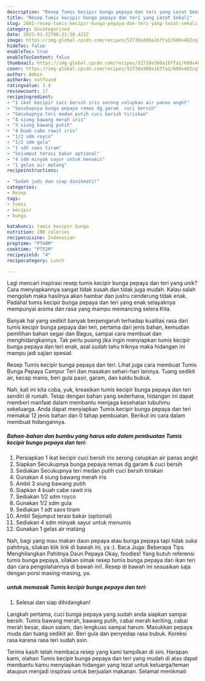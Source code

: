 ```yaml
---
description: "Resep Tumis kecipir bunga pepaya dan teri yang Lezat Sekali"
title: "Resep Tumis kecipir bunga pepaya dan teri yang Lezat Sekali"
slug: 2661-resep-tumis-kecipir-bunga-pepaya-dan-teri-yang-lezat-sekali
category: Uncategorized
date: 2023-01-31T06:21:58.421Z
image: https://img-global.cpcdn.com/recipes/52730a300a16ffa1/680x482cq70/tumis-kecipir-bunga-pepaya-dan-teri-foto-resep-utama.jpg
hideToc: false
enableToc: true
enableTocContent: false
thumbnail: https://img-global.cpcdn.com/recipes/52730a300a16ffa1/680x482cq70/tumis-kecipir-bunga-pepaya-dan-teri-foto-resep-utama.jpg
cover: https://img-global.cpcdn.com/recipes/52730a300a16ffa1/680x482cq70/tumis-kecipir-bunga-pepaya-dan-teri-foto-resep-utama.jpg
author: Admin
authorAv: notfound
ratingvalue: 3.4
reviewcount: 17
recipeingredient:
- "1 ikat kecipir cuci bersih iris serong celupkan air panas angkt"
- "Secukupnya bunga pepaya remas dg garam  cuci bersih"
- "Secukupnya teri medan putih cuci bersih tiriskan"
- "4 siung bawang merah iris"
- "3 siung bawang putih"
- "4 buah cabe rawit iris"
- "1/2 sdm royco"
- "1/2 sdm gula"
- "1 sdt saos tiram"
- "Sejumput terasi bakar optional"
- "4 sdm minyak sayur untuk menumis"
- "1 gelas air matang"
recipeinstructions:

- "Sudah jadi dan siap dinikmati!"
categories:
- Resep
tags:
- tumis
- kecipir
- bunga

katakunci: tumis kecipir bunga 
nutrition: 288 calories
recipecuisine: Indonesian
preptime: "PT40M"
cooktime: "PT52M"
recipeyield: "4"
recipecategory: Lunch

---
```





Lagi mencari inspirasi resep tumis kecipir bunga pepaya dan teri yang unik? Cara menyiapkannya sangat tidak susah dan tidak juga mudah. Kalau salah mengolah maka hasilnya akan hambar dan justru cenderung tidak enak. Padahal tumis kecipir bunga pepaya dan teri yang enak selayaknya mempunyai aroma dan rasa yang mampu memancing selera Kita.





Banyak hal yang sedikit banyak berpengaruh terhadap kualitas rasa dari tumis kecipir bunga pepaya dan teri, pertama dari jenis bahan, kemudian pemilihan bahan segar dan Bagus, sampai cara membuat dan menghidangkannya. Tak perlu pusing jika ingin menyiapkan tumis kecipir bunga pepaya dan teri enak,      asal sudah tahu triknya maka hidangan ini mampu jadi sajian spesial.














Resep Tumis kecipir bunga pepaya dan teri. Lihat juga cara membuat Tumis Bunga Pepaya Campur Teri dan masakan sehari-hari lainnya. Tuang sedikit air, kecap manis, beri gula pasir, garam, dan kaldu bubuk.






Nah, kali ini kita coba, yuk, kreasikan tumis kecipir bunga pepaya dan teri sendiri di rumah. Tetap dengan bahan yang sederhana, hidangan ini dapat memberi manfaat dalam membantu menjaga kesehatan tubuhmu sekeluarga. Anda dapat menyiapkan Tumis kecipir bunga pepaya dan teri memakai 12 jenis bahan dan 0 tahap pembuatan. Berikut ini cara dalam membuat hidangannya.

<!--inarticleads1-->

##### Bahan-bahan dan bumbu yang harus ada dalam pembuatan Tumis kecipir bunga pepaya dan teri:

1. Persiapkan 1 ikat kecipir cuci bersih iris serong celupkan air panas angkt
1. Siapkan Secukupnya bunga pepaya remas dg garam &amp; cuci bersih
1. Sediakan Secukupnya teri medan putih cuci bersih tiriskan
1. Gunakan 4 siung bawang merah iris
1. Ambil 3 siung bawang putih
1. Siapkan 4 buah cabe rawit iris
1. Sediakan 1/2 sdm royco
1. Gunakan 1/2 sdm gula
1. Sediakan 1 sdt saos tiram
1. Ambil Sejumput terasi bakar (optional)
1. Sediakan 4 sdm minyak sayur untuk menumis
1. Gunakan 1 gelas air matang


Nah, bagi yang mau makan daun pepaya atau bunga pepaya tapi tidak suka pahitnya, silakan klik link di bawah ini, ya :). Baca Juga: Beberapa Tips Menghilangkan Pahitnya Daun Pepaya Okay, foodies! Yang butuh referensi tumis bunga pepaya, silakan simak resep tumis bunga pepaya dan ikan teri dan cara pengolahannya di bawah ini!. Resep di bawah ini sesuaikan saja dengan porsi masing-masing, ya. 

<!--inarticleads2-->

#####  untuk memasak Tumis kecipir bunga pepaya dan teri:


1. Selesai dan siap dihidangkan!

Langkah pertama, cuci bunga pepaya yang sudah anda siapkan sampai bersih. Tumis bawang merah, bawang putih, cabai merah keriting, cabai merah besar, daun salam, dan lengkuas sampai harum. Masukkan pepaya muda dan tuang sedikit air. Beri gula dan penyedap rasa bubuk. Koreksi rasa karena rasa teri sudah asin. 

Terima kasih telah membaca resep yang kami tampilkan di sini. Harapan kami, olahan Tumis kecipir bunga pepaya dan teri yang mudah di atas dapat membantu kamu menyiapkan hidangan yang lezat untuk keluarga/teman ataupun menjadi inspirasi untuk berjualan makanan. Selamat menikmati
